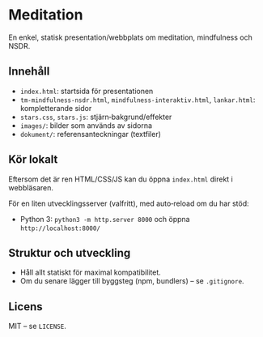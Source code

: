 # Meditation

En enkel, statisk presentation/webbplats om meditation, mindfulness och NSDR.

## Innehåll
- `index.html`: startsida för presentationen
- `tm-mindfulness-nsdr.html`, `mindfulness-interaktiv.html`, `lankar.html`: kompletterande sidor
- `stars.css`, `stars.js`: stjärn‑bakgrund/effekter
- `images/`: bilder som används av sidorna
- `dokument/`: referensanteckningar (textfiler)

## Kör lokalt
Eftersom det är ren HTML/CSS/JS kan du öppna `index.html` direkt i webbläsaren.

För en liten utvecklingsserver (valfritt), med auto‑reload om du har stöd:
- Python 3: `python3 -m http.server 8000` och öppna `http://localhost:8000/`

## Struktur och utveckling
- Håll allt statiskt för maximal kompatibilitet.
- Om du senare lägger till byggsteg (npm, bundlers) – se `.gitignore`.

## Licens
MIT – se `LICENSE`.

